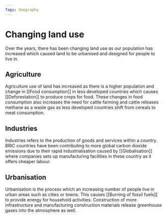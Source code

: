 ```yaml
---
Tags: Geography
---
```

# Changing land use
Over the years, there has been changing land use as our population has increased which caused land to be urbanised and designed for people to live in.
## Agriculture
Agriculture use of land has increased as there is a higher population and change in [[Food consumption]] in less developed countries which causes [[Deforestation]] to produce crops for food.
These changes in food consumption also increases the need for cattle farming and cattle releases methane as a waste gas as less developed countries shift from cereals to meat consumption.
## Industries
Industries refers to the production of goods and services within a country.
BRIC countries have been contributing to more global carbon dioxide emissions due to their rapid industrialisation caused by [[Globalisation]] where companies sets up manufacturing facilities in these country as it offers cheaper labour. 
## Urbanisation
Urbanisation is the process which an increasing number of people live in urban areas such as cities or towns. This causes [[Burning of fossil fuels]] to provide energy for household activities.
Construction of more infrastructure and manufacturing construction materials release greenhouse gases into the atmosphere as well.